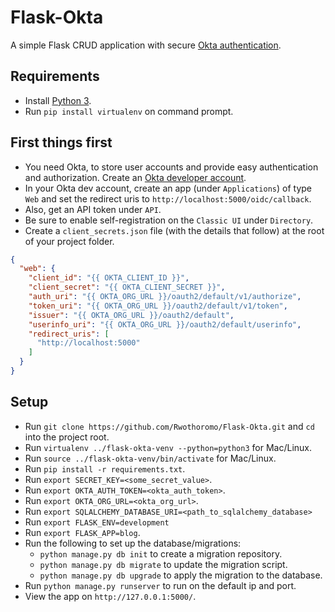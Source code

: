 # Flask-Okta

A simple Flask CRUD application with secure [Okta authentication](https://developer.okta.com/blog/2018/07/23/build-a-simple-crud-app-with-flask-and-python).

## Requirements

- Install [Python 3](https://www.python.org/downloads/).
- Run `pip install virtualenv` on command prompt.

## First things first

- You need Okta, to store user accounts and provide easy authentication and authorization. Create an [Okta developer account](https://developer.okta.com/signup).
- In your Okta dev account, create an app (under `Applications`) of type `Web` and set the redirect uris to `http://localhost:5000/oidc/callback`.
- Also, get an API token under `API`.
- Be sure to enable self-registration on the `Classic UI` under `Directory`.
- Create a `client_secrets.json` file (with the details that follow) at the root of your project folder.

```json
{
  "web": {
    "client_id": "{{ OKTA_CLIENT_ID }}",
    "client_secret": "{{ OKTA_CLIENT_SECRET }}",
    "auth_uri": "{{ OKTA_ORG_URL }}/oauth2/default/v1/authorize",
    "token_uri": "{{ OKTA_ORG_URL }}/oauth2/default/v1/token",
    "issuer": "{{ OKTA_ORG_URL }}/oauth2/default",
    "userinfo_uri": "{{ OKTA_ORG_URL }}/oauth2/default/userinfo",
    "redirect_uris": [
      "http://localhost:5000"
    ]
  }
}
```

## Setup

- Run `git clone https://github.com/Rwothoromo/Flask-Okta.git` and `cd` into the project root.
- Run `virtualenv ../flask-okta-venv --python=python3` for Mac/Linux.
- Run `source ../flask-okta-venv/bin/activate` for Mac/Linux.
- Run `pip install -r requirements.txt`.
- Run `export SECRET_KEY=<some_secret_value>`.
- Run `export OKTA_AUTH_TOKEN=<okta_auth_token>`.
- Run `export OKTA_ORG_URL=<okta_org_url>`.
- Run `export SQLALCHEMY_DATABASE_URI=<path_to_sqlalchemy_database>`
- Run `export FLASK_ENV=development`
- Run `export FLASK_APP=blog`.
- Run the following to set up the database/migrations:
  - `python manage.py db init` to create a migration repository.
  - `python manage.py db migrate` to update the migration script.
  - `python manage.py db upgrade` to apply the migration to the database.
- Run `python manage.py runserver` to run on the default ip and port.
- View the app on `http://127.0.0.1:5000/`.
